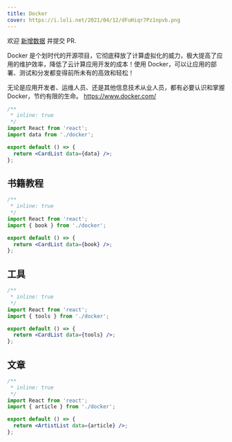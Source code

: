 ```yaml
---
title: Docker
cover: https://i.loli.net/2021/04/12/dFuHiqr7Pz1npvb.png
---
```


<Alert type="info">
  欢迎 <a href="https://github.com/youngjuning/youngjuning.github.io/edit/main/docs/awesome/docker.js">新增数据</a> 并提交 PR.
</Alert>

Docker 是个划时代的开源项目，它彻底释放了计算虚拟化的威力，极大提高了应用的维护效率，降低了云计算应用开发的成本！使用 Docker，可以让应用的部署、测试和分发都变得前所未有的高效和轻松！

无论是应用开发者、运维人员、还是其他信息技术从业人员，都有必要认识和掌握 Docker，节约有限的生命。
https://www.docker.com/

```jsx
/**
 * inline: true
 */
import React from 'react';
import data from './docker';

export default () => {
  return <CardList data={data} />;
};
```

## 书籍教程

```jsx
/**
 * inline: true
 */
import React from 'react';
import { book } from './docker';

export default () => {
  return <CardList data={book} />;
};
```

## 工具

```jsx
/**
 * inline: true
 */
import React from 'react';
import { tools } from './docker';

export default () => {
  return <CardList data={tools} />;
};
```

## 文章

```jsx
/**
 * inline: true
 */
import React from 'react';
import { article } from './docker';

export default () => {
  return <ArtistList data={article} />;
};
```
